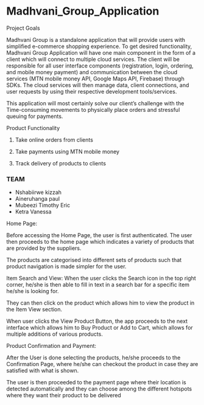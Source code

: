 # Madhvani_Group_Application

Project Goals

Madhvani Group is a standalone application that will provide users with simplified e-commerce shopping experience. 
To get desired functionality, Madhvani Group Application will have one main component in the form of a client which will connect to multiple cloud services. The client will be responsible for all user interface components (registration, login, ordering, and mobile money payment) and communication between the cloud services (MTN mobile money API, Google Maps API, Firebase) through SDKs. The cloud services will then manage data, client connections, and user requests by using their respective development tools/services.

This application will most certainly solve our client’s challenge with the Time-consuming movements to physically place orders and stressful queuing for payments.  

Product Functionality
1. Take online orders from clients 

2. Take payments using MTN mobile money
	
3. Track delivery of products to clients

### TEAM

* Nshabiirwe kizzah
* Aineruhanga paul
* Mubeezi Timothy Eric
* Ketra Vanessa

Home Page:

Before accessing the Home Page, the user is first authenticated. The user then proceeds to the home page which indicates a variety of products that are provided by the suppliers.

The products are categorised into different sets of products such that product navigation is made simpler for the user.


Item Search and View:
When the user clicks the Search icon in the top right corner, he/she is then able to fill in text in a search bar for a specific item he/she is looking for.

They can then click on the product which allows him to view the product in the Item View section.

When user clicks the View Product Button, the app proceeds to the next interface which allows him to Buy Product or Add to Cart, which allows for multiple additions of various products.


Product Confirmation and Payment:

After the User is done selecting the products, he/she proceeds to the Confirmation Page, where he/she can checkout the product in case they are satisfied with what is shown.

The user is then proceeded to the payment page where their location is detected automatically and they can choose among the different hotspots where they want their product to be delivered


















